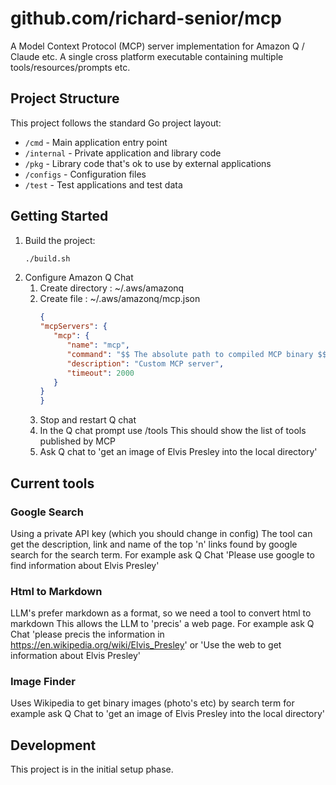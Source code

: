 # github.com/richard-senior/mcp

A Model Context Protocol (MCP) server implementation for Amazon Q / Claude etc.
A single cross platform executable containing multiple tools/resources/prompts etc.

## Project Structure

This project follows the standard Go project layout:

- `/cmd` - Main application entry point
- `/internal` - Private application and library code
- `/pkg` - Library code that's ok to use by external applications
- `/configs` - Configuration files
- `/test` - Test applications and test data

## Getting Started

1. Build the project:
   ```bash
   ./build.sh
   ```
2. Configure Amazon Q Chat
   1. Create directory : ~/.aws/amazonq
   2. Create file : ~/.aws/amazonq/mcp.json
      ```json
      {
      "mcpServers": {
         "mcp": {
            "name": "mcp",
            "command": "$$ The absolute path to compiled MCP binary $$",
            "description": "Custom MCP server",
            "timeout": 2000
         }
      }
      }
      ```
   3. Stop and restart Q chat
   4. In the Q chat prompt use /tools
      This should show the list of tools published by MCP
   5. Ask Q chat to 'get an image of Elvis Presley into the local directory'

## Current tools
### Google Search
Using a private API key (which you should change in config)
The tool can get the description, link and name of the top 'n' links
found by google search for the search term.
For example ask Q Chat 'Please use google to find information about Elvis Presley'
### Html to Markdown
LLM's prefer markdown as a format, so we need a tool to convert html to markdown
This allows the LLM to 'precis' a web page.
For example ask Q Chat 'please precis the information in https://en.wikipedia.org/wiki/Elvis_Presley'
or 'Use the web to get information about Elvis Presley'
### Image Finder
Uses Wikipedia to get binary images (photo's etc) by search term
for example ask Q Chat to 'get an image of Elvis Presley into the local directory'

## Development

This project is in the initial setup phase.
